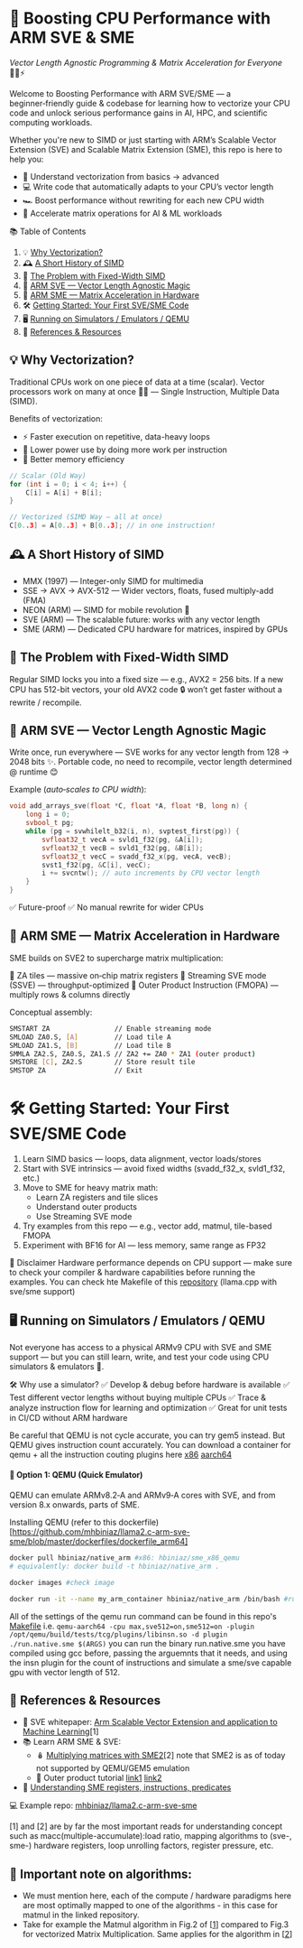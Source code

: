 # 🚀 Boosting CPU Performance with ARM SVE & SME
_Vector Length Agnostic Programming & Matrix Acceleration for Everyone_ 🧑‍💻⚡

Welcome to Boosting Performance with ARM SVE/SME — a beginner‑friendly guide & codebase for learning how to vectorize your CPU code and unlock serious performance gains in AI, HPC, and scientific computing workloads.

Whether you're new to SIMD or just starting with ARM’s Scalable Vector Extension (SVE) and Scalable Matrix Extension (SME), this repo is here to help you:

- 📜 Understand vectorization from basics → advanced
- 💻 Write code that automatically adapts to your CPU’s vector length
- 🏎️ Boost performance without rewriting for each new CPU width
- 🧠 Accelerate matrix operations for AI & ML workloads

📚 Table of Contents
1. 💡 [Why Vectorization?](#why)
2. 🕰 [A Short History of SIMD](#history)
3. 📏 [The Problem with Fixed-Width SIMD](#problem)
4. 🌱 [ARM SVE — Vector Length Agnostic Magic](#sve)
5. 🧮 [ARM SME — Matrix Acceleration in Hardware](#sme)
6. 🛠 [Getting Started: Your First SVE/SME Code](#start)
9. 🖥️ [Running on Simulators / Emulators / QEMU](#qemu)
8. 📖 [References & Resources](#ref)


<a name="why"></a>
## 💡 Why Vectorization?
Traditional CPUs work on one piece of data at a time (scalar).
Vector processors work on many at once 🏋️‍♂️ — Single Instruction, Multiple Data (SIMD).

Benefits of vectorization:

- ⚡ Faster execution on repetitive, data-heavy loops
- 🔋 Lower power use by doing more work per instruction
- 💾 Better memory efficiency

```C++
// Scalar (Old Way)
for (int i = 0; i < 4; i++) {
    C[i] = A[i] + B[i];
}

// Vectorized (SIMD Way — all at once)
C[0..3] = A[0..3] + B[0..3]; // in one instruction!
```
<a name="history"></a>
## 🕰 A Short History of SIMD
- MMX (1997) — Integer-only SIMD for multimedia
- SSE → AVX → AVX-512 — Wider vectors, floats, fused multiply-add (FMA)
- NEON (ARM) — SIMD for mobile revolution 📱
- SVE (ARM) — The scalable future: works with any vector length
- SME (ARM) — Dedicated CPU hardware for matrices, inspired by GPUs

<a name="problem"></a>
## 📏 The Problem with Fixed-Width SIMD
Regular SIMD locks you into a fixed size — e.g., AVX2 = 256 bits.
If a new CPU has 512-bit vectors, your old AVX2 code 🔒 won’t get faster without a rewrite / recompile.

<a name="sve"></a>
## 🌱 ARM SVE — Vector Length Agnostic Magic
Write once, run everywhere — SVE works for any vector length from 128 → 2048 bits ✨.
Portable code, no need to recompile, vector length determined @ runtime 😊

Example (_auto‑scales to CPU width_):

```c++
void add_arrays_sve(float *C, float *A, float *B, long n) {
    long i = 0;
    svbool_t pg;
    while (pg = svwhilelt_b32(i, n), svptest_first(pg)) {
        svfloat32_t vecA = svld1_f32(pg, &A[i]);
        svfloat32_t vecB = svld1_f32(pg, &B[i]);
        svfloat32_t vecC = svadd_f32_x(pg, vecA, vecB);
        svst1_f32(pg, &C[i], vecC);
        i += svcntw(); // auto increments by CPU vector length
    }
}
```
✅ Future-proof
✅ No manual rewrite for wider CPUs

<a name="sme"></a>
## 🧮 ARM SME — Matrix Acceleration in Hardware
SME builds on SVE2 to supercharge matrix multiplication:

📌 ZA tiles — massive on‑chip matrix registers
📌 Streaming SVE mode (SSVE) — throughput-optimized
📌 Outer Product Instruction (FMOPA) — multiply rows & columns directly

Conceptual assembly:

```bash
SMSTART ZA                // Enable streaming mode
SMLOAD ZA0.S, [A]         // Load tile A
SMLOAD ZA1.S, [B]         // Load tile B
SMMLA ZA2.S, ZA0.S, ZA1.S // ZA2 += ZA0 * ZA1 (outer product)
SMSTORE [C], ZA2.S        // Store result tile
SMSTOP ZA                 // Exit
```

<a name="start"></a>
# 🛠 Getting Started: Your First SVE/SME Code
1. Learn SIMD basics — loops, data alignment, vector loads/stores
2. Start with SVE intrinsics — avoid fixed widths (svadd_f32_x, svld1_f32, etc.)
3. Move to SME for heavy matrix math:
    - Learn ZA registers and tile slices
    - Understand outer products
    - Use Streaming SVE mode
4. Try examples from this repo — e.g., vector add, matmul, tile-based FMOPA
5. Experiment with BF16 for AI — less memory, same range as FP32

📢 Disclaimer
 Hardware performance depends on CPU support — make sure to check your compiler & hardware capabilities before running the examples. You can check hte Makefile of this [repository](https://github.com/mhbiniaz/llama2.c-arm-sve-sme) (llama.cpp with sve/sme support)

<a name="qemu"></a>
## 🖥️ Running on Simulators / Emulators / QEMU
Not everyone has access to a physical ARMv9 CPU with SVE and SME support — but you can still learn, write, and test your code using CPU simulators & emulators 🧪.

🛠 Why use a simulator?
✅ Develop & debug before hardware is available
✅ Test different vector lengths without buying multiple CPUs
✅ Trace & analyze instruction flow for learning and optimization
✅ Great for unit tests in CI/CD without ARM hardware

Be careful that QEMU is not cycle accurate, you can try gem5 instead. But QEMU gives instruction count accurately. You can download a container for qemu + all the instruction couting plugins here [x86](https://hub.docker.com/repository/docker/hbiniaz/sme_x86_qemu/general) [aarch64](https://hub.docker.com/repository/docker/hbiniaz/native_arm/general)

#### 🚀 Option 1: QEMU (Quick Emulator)
QEMU can emulate ARMv8.2‑A and ARMv9‑A cores with SVE, and from version 8.x onwards, parts of SME.

Installing QEMU (refer to this dockerfile)[https://github.com/mhbiniaz/llama2.c-arm-sve-sme/blob/master/dockerfiles/dockerfile_arm64]

```bash
docker pull hbiniaz/native_arm #x86: hbiniaz/sme_x86_qemu
# equivalently: docker build -t hbiniaz/native_arm .

docker images #check image 

docker run -it --name my_arm_container hbiniaz/native_arm /bin/bash #run
```

All of the settings of the qemu run command can be found in this repo's [Makefile](https://github.com/mhbiniaz/llama2.c-arm-sve-sme/blob/master/Makefile) i.e. `qemu-aarch64 -cpu max,sve512=on,sme512=on -plugin /opt/qemu/build/tests/tcg/plugins/libinsn.so -d plugin ./run.native.sme $(ARGS)` you can run the binary run.native.sme you have compiled using gcc before, passing the arguemnts that it needs, and using the insn plugin for the count of instructions and simulate a sme/sve capable gpu with vector length of 512. 

<a name="ref"></a>
## 📖 References & Resources
- 📄 SVE whitepaper: [Arm Scalable Vector Extension and application to Machine Learning](https://github.com/mhbiniaz/Boosting-CPU-Performance-w-ARM/blob/main/arm-scalable-vector-extensions-and-application-to-machine-learning%20(1).pdf)[1]
- 📚 Learn ARM SME & SVE:
    - 🪆 [Multiplying matrices with SME2](https://learn.arm.com/learning-paths/cross-platform/multiplying-matrices-with-sme2/6-sme2-matmul-asm/)[2] note that SME2 is as of today not supported by QEMU/GEM5 emulation
    - 👑 Outer product tutorial [link1](https://learn.arm.com/learning-paths/cross-platform/multiplying-matrices-with-sme2/5-outer-product/) [link2](https://community.arm.com/arm-community-blogs/b/architectures-and-processors-blog/posts/arm-scalable-matrix-extension-introduction-p2)
- 🪏 [Understanding SME registers, instructions, predicates](https://community.arm.com/arm-community-blogs/b/architectures-and-processors-blog/posts/arm-scalable-matrix-extension-introduction-p2)
      
💻 Example repo: [mhbiniaz/llama2.c-arm-sve-sme](https://github.com/mhbiniaz/llama2.c-arm-sve-sme/tree/master)

[1] and [2] are by far the most important reads for understanding concept such as macc(multiple-accumulate):load ratio, mapping algorithms to (sve-, sme-) hardware registers, loop unrolling factors, register pressure, etc.
## 🧮 Important note on algorithms: 
- We must mention here, each of the compute / hardware paradigms here are most optimally mapped to one of the algorithms - in this case for matmul in the linked repository. 
- Take for example the Matmul algorithm in Fig.2 of [[1](https://github.com/mhbiniaz/Boosting-CPU-Performance-w-ARM/blob/main/arm-scalable-vector-extensions-and-application-to-machine-learning%20(1).pdf)] compared to Fig.3 for vectorized Matrix Multiplication. Same applies for the algorithm in [[2](https://learn.arm.com/learning-paths/cross-platform/multiplying-matrices-with-sme2/5-outer-product/)]



